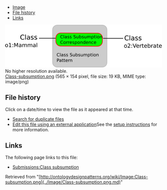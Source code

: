 * [Image](../Image/Class-subsumption.png.md#file)
* [File history](../Image/Class-subsumption.png.md#filehistory)
* [Links](../Image/Class-subsumption.png.md#filelinks)

[![Image:Class-subsumption.png](../images/6/60/Class-subsumption.png)](../images/6/60/Class-subsumption.png)  
No higher resolution available.  
[Class-subsumption.png](../images/6/60/Class-subsumption.png)‎ (565 × 154 pixel, file size: 19 KB, MIME type: image/png)

## File history

Click on a date/time to view the file as it appeared at that time.



  
* [Search for duplicate files](http://ontologydesignpatterns.org/wiki/Special:FileDuplicateSearch/Class-subsumption.png "Special:FileDuplicateSearch/Class-subsumption.png")
* [Edit this file using an external application](http://ontologydesignpatterns.org/wiki/index.php?title=Image:Class-subsumption.png&action=edit&externaledit=true&mode=file "Image:Class-subsumption.png")See the [setup instructions](http://www.mediawiki.org/wiki/Manual:External_editors "http://www.mediawiki.org/wiki/Manual:External_editors") for more information.

## Links



The following page links to this file:


* [Submissions:Class subsumption](../Submissions/Class_subsumption.md "Submissions:Class subsumption")


Retrieved from "[http://ontologydesignpatterns.org/wiki/Image:Class-subsumption.png](../Image/Class-subsumption.png.md)"